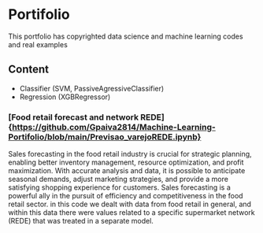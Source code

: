 # Portifolio

This portfolio has copyrighted data science and machine learning codes and real examples

## Content

- Classifier (SVM, PassiveAgressiveClassifier) 
- Regression (XGBRegressor)

### [Food retail forecast and network REDE]{https://github.com/Gpaiva2814/Machine-Learning-Portifolio/blob/main/Previsao_varejoREDE.ipynb}

Sales forecasting in the food retail industry is crucial for strategic planning, enabling better inventory management, resource optimization, and profit maximization. With accurate analysis and data, it is possible to anticipate seasonal demands, adjust marketing strategies, and provide a more satisfying shopping experience for customers. Sales forecasting is a powerful ally in the pursuit of efficiency and competitiveness in the food retail sector.
in this code we dealt with data from food retail in general, and within this data there were values ​​related to a specific supermarket network (REDE) that was treated in a separate model.
